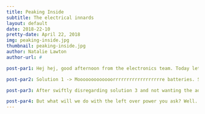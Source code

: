 ```yaml
---
title: Peaking Inside
subtitle: The electrical innards
layout: default
date: 2018-22-10
pretty-date: April 22, 2018
img: peaking-inside.jpg
thumbnail: peaking-inside.jpg
author: Natalie Lawton
author-url: #

post-par1: Hej hej, good afternoon from the electronics team. Today lets tell you a little bit about the guts of the giant that is TUBULAR. With a current grand total of 17 sensors, 12 valves, two heaters, one pump and an Arduino Due this is one power hungry experiment. To make sure that we have enough power to last for the whole experiment and to also ensure we don't try and grab too much current all at once we came up with a couple of potential solutions.

post-par2: Solution 1 -> Mooooooooooooorrrrrrrrrrrrrrrrrre batteries. Solution 2 -> Find valves that take less power. Solution 3 -> Scrap the pump and send someone up on the gondola with a foot pump instead. Solution 4 -> Use SMPS to simultaneously step down the voltage and step up the current. Solution 5 -> Use sequencing of electrical components so that not everything is on at once.

post-par3: After swiftly disregarding solution 3 and not wanting the added complexity of solution 1 we decided to use a combination of solutions 2, 4 and 5. After pulling our hair out over valves for weeks we finally managed to track down a valve that doesn't have quite such a crazy power consumption and current draw. Then by having a maximum of two valves open at any one time and ensuring the pump and heaters are never on at the same time our calculations suggest that we will even have power to spare :D

post-par4: But what will we do with the left over power you ask? Well.. that’s classified ;)
---
```

